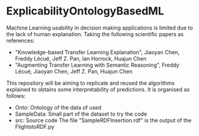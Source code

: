 # ExplicabilityOntologyBasedML

Machine Learning usability in decision making applications is limited due to the lack of human explanation.
Taking the following scientific papers as references: 
  * "Knowledge-based Transfer Learning Explanation", Jiaoyan Chen, Freddy Lécué, Jeff Z. Pan, Ian Horrock, Huajun Chen
  * "Augmenting Transfer Learning with Semantic Reasoning", Freddy Lécué, Jiaoyan Chen, Jeff Z. Pan, Huajun Chen

This repository will be aiming to replicate and reused the algorithms explained to obtains some interpretability of predictions. It is organised as follows:
  * Onto: Ontology of the data of used
  * SampleData: Small part of the dataset to try the code
  * src: Source code
The file "SampleRDFInsertion.rdf" is the output of the FlightstoRDF.py
